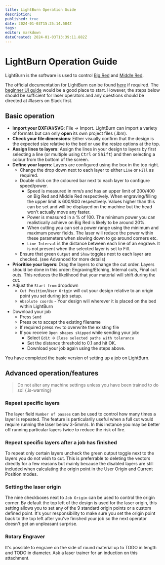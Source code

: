 ```yaml
---
title: LightBurn Operation Guide
description: 
published: true
date: 2024-01-03T15:25:14.504Z
tags: 
editor: markdown
dateCreated: 2024-01-03T13:39:11.882Z
---
```


# LightBurn Operation Guide

LightBurn is the software is used to control [Big Red](/tools/lasers/bigred) and [Middle Red](/tools/lasers/middlered).

The official documentation for LightBurn can be found [here](https://docs.lightburnsoftware.com/) if required. The [beginner UI guide](https://docs.lightburnsoftware.com/BeginnerUITour.html) would be a good place to start. However, the steps below should be sufficient for laser operators and any questions should be directed at #lasers on Slack first.


## Basic operation

* **Import your DXF/AI/SVG**: File -> Import. LightBurn can import a variety of formats but can only **open** its own project files (.lbm).
* **Check your file dimensions**: Either visually confirm that the design is the expected size relative to the bed or use the resize options at the top.
* **Assign lines to layers**: Assign the lines in your design to layers by first selecting a line (or multiple using <kbd>Ctrl</kbd> or <kbd>Shift</kbd>) and then selecting a colour from the bottom of the screen.
* **Define your layers**: Layers are configured using the box in the top right.
  * Change the drop down next to each layer to either `Line` or `Fill` as required.
  * Double click on the coloured bar next to each layer to configure speed/power.
    * Speed is measured in mm/s and has an upper limit of 200/400 on Big Red and Middle Red respectively. When engraving/filling the upper limit is 600/800 respectively. Values higher than this can be set and will be displayed on the machine but the head won't actually move any faster.
    * Power is measured in a % of 100. The minimum power you can realistically achieve on Big Red is likely to be around 20%.
    * When cutting you can set a power range using the minimum and maximum power fields. The laser will reduce the power within these parameters when slowing down to go around corners etc.
    * `Line Interval` is the distance between each line of an engrave. It is not present when the selected layer is set to Fill.
  * Ensure that green `Output` and `Show` toggles next to each layer are checked. (see Advanced for more details)
* **Prioritise your layers**: Drag the layers to change the cut order. Layers should be done in this order: Engraving/Etching, Internal cuts, Final cut outs. This reduces the likelihood that your material will shift during the cut.
* Adjust the `Start from` dropdown
  * `Cut Position`/`User Origin` will cut your design relative to an origin point you set during job setup.
  * `Absolute coords` - Your design will wherever it is placed on the bed within LightBurn
* Download your job
  * Press `Send`
  * Press `OK` to accept the existing filename
  * If required press `Yes` to overwrite the existing file
  * If you receive `Open shapes skipped` while sending your job:
    * Select `Edit` -> `Close selected paths with tolerance`
    * Set the distance threshold to 0.1 and hit OK.
    * Download your job again using the steps above.
    

You have completed the basic version of setting up a job on LightBurn.

## Advanced operation/features

> Do not alter any machine settings unless you have been trained to do so!
{.is-warning}

### Repeat specific layers

The layer field `Number of passes` can be used to control how many times a layer is repeated. The feature is particularily useful when a full cut would require running the laser below 3-5mm/s. In this instance you may be better off running particular layers twice to reduce the risk of fire.

### Repeat specific layers after a job has finished

To repeat only certain layers uncheck the green output toggle next to the layers you do not wish to cut. This is preferrable to deleting the vectors directly for a few reasons but mainly because the disabled layers are still included when calculating the origin point in the User Origin and Current Position modes.

### Setting the laser origin

The nine checkboxes next to `Job Origin` can be used to control the origin corner. By default the top left of the design is used for the laser origin, this setting allows you to set any of the 9 standard origin points or a custom defined point. It's your responsibility to make sure you set the origin point back to the top left after you've finished your job so the next operator doesn't get an unpleasant surprise.

### Rotary Engraver

It's possible to engrave on the side of round material up to TODO in length and TODO in diameter. Ask a laser trainer for an induction on this attachment.